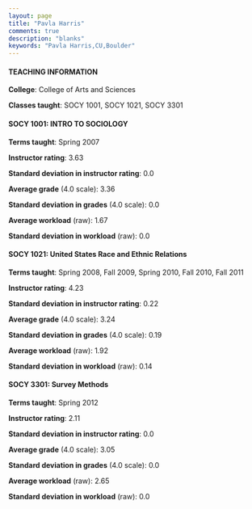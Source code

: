 ```yaml
---
layout: page
title: "Pavla Harris" 
comments: true
description: "blanks"
keywords: "Pavla Harris,CU,Boulder"
---
```

<head>
<script src="https://ajax.googleapis.com/ajax/libs/jquery/2.1.3/jquery.min.js"></script>
<script src="https://dl.dropboxusercontent.com/s/pc42nxpaw1ea4o9/highcharts.js?dl=0"></script>
<!-- <script src="../assets/js/highcharts.js"></script> -->
<style type="text/css">@font-face {
	font-family: "Bebas Neue";
	src: url(https://www.filehosting.org/file/details/544349/BebasNeue Regular.otf) format("opentype");
	}
	h1.Bebas { 
		font-family: "Bebas Neue", Verdana, Tahoma;
	}
</style>
</head>
	   
#### TEACHING INFORMATION

**College**: College of Arts and Sciences

**Classes taught**: SOCY 1001, SOCY 1021, SOCY 3301

#### SOCY 1001: INTRO TO SOCIOLOGY

**Terms taught**: Spring 2007

**Instructor rating**: 3.63

**Standard deviation in instructor rating**: 0.0

**Average grade** (4.0 scale): 3.36

**Standard deviation in grades** (4.0 scale): 0.0

**Average workload** (raw): 1.67

**Standard deviation in workload** (raw): 0.0

#### SOCY 1021: United States Race and Ethnic Relations

**Terms taught**: Spring 2008, Fall 2009, Spring 2010, Fall 2010, Fall 2011

**Instructor rating**: 4.23

**Standard deviation in instructor rating**: 0.22

**Average grade** (4.0 scale): 3.24

**Standard deviation in grades** (4.0 scale): 0.19

**Average workload** (raw): 1.92

**Standard deviation in workload** (raw): 0.14

#### SOCY 3301: Survey Methods

**Terms taught**: Spring 2012

**Instructor rating**: 2.11

**Standard deviation in instructor rating**: 0.0

**Average grade** (4.0 scale): 3.05

**Standard deviation in grades** (4.0 scale): 0.0

**Average workload** (raw): 2.65

**Standard deviation in workload** (raw): 0.0

